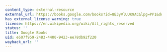 ```yaml
---
content_type: external-resource
external_url: https://books.google.com/books?id=8E3yVlUUK9AC&lpg=PP1&dq=mitchell%20landscape%20and%20power&pg=PA5#v=onepage&q&f=false
has_external_license_warning: true
license: https://en.wikipedia.org/wiki/All_rights_reserved
status: ''
title: Google Books
uid: e607f959-2483-4400-9423-ee78db92f220
wayback_url: ''
---
```

